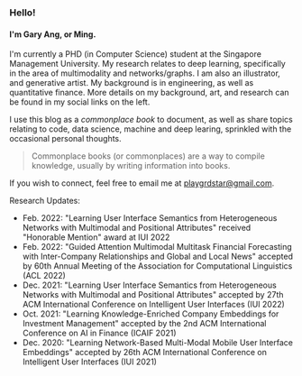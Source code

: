 ### Hello!
#### I'm Gary Ang, or Ming.

I'm currently a PHD (in Computer Science) student at the Singapore Management University. My research relates to deep learning, specifically in the area of multimodality and networks/graphs.
I am also an illustrator, and generative artist. My background is in engineering, as well as quantitative finance. More details on my background, art, and research can be found in my social links on the left.

I use this blog as a _commonplace book_ to document, as well as share topics relating to code, data science, machine and deep learing, sprinkled with the occasional personal thoughts.

> Commonplace books (or commonplaces) are a way to compile knowledge, usually by writing information into books.

If you wish to connect, feel free to email  me at playgrdstar@gmail.com.

Research Updates:
- Feb. 2022: "Learning User Interface Semantics from Heterogeneous Networks with Multimodal and Positional Attributes" received "Honorable Mention" award at IUI 2022
- Feb. 2022: "Guided Attention Multimodal Multitask Financial Forecasting with Inter-Company Relationships and Global and Local News" accepted by 60th Annual Meeting of the Association for Computational Linguistics (ACL 2022)
- Dec. 2021: "Learning User Interface Semantics from Heterogeneous Networks with Multimodal and Positional Attributes" accepted by 27th ACM International Conference on Intelligent User Interfaces (IUI 2022)
- Oct. 2021: "Learning Knowledge-Enriched Company Embeddings for Investment Management" accepted by the 2nd ACM International Conference on AI in Finance (ICAIF 2021)
- Dec. 2020: "Learning Network-Based Multi-Modal Mobile User Interface Embeddings" accepted by 26th ACM International Conference on Intelligent User Interfaces (IUI 2021) 
